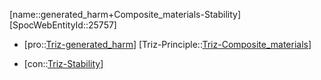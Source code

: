 ﻿---
type: TrizContradiction
aliases:
- generated_harm+Composite_materials-Stability
license: CC BY-SA 4.0
copyright: https://github.com/SpocWeb
IsDeleted: false
IsReadOnly: false
Confidential: public
tags: 
- Triz/Contradiction
---
[name::generated_harm+Composite_materials-Stability]
[SpocWebEntityId::25757]
+ [pro::[Triz-generated_harm](tech/Triz/Parameter/Triz-generated_harm.md)]
[Triz-Principle::[Triz-Composite_materials](tech/Triz/Principle/Triz-Composite_materials.md)]
- [con::[Triz-Stability](tech/Triz/Parameter/Triz-Stability.md)]

